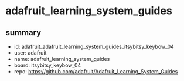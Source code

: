 # adafruit_learning_system_guides
 
## summary 
* id: adafruit_adafruit_learning_system_guides_itsybitsy_keybow_04
* user: adafruit
* name: adafruit_learning_system_guides
* board: itsybitsy_keybow_04
* repo: https://github.com/adafruit/Adafruit_Learning_System_Guides








